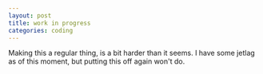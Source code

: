 ```yaml
---
layout: post
title: work in progress
categories: coding
---
```


Making this a regular thing, is a bit harder than it seems.
I have some jetlag as of this moment, but putting this off again won't do.